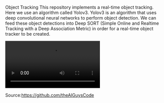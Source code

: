 Object Tracking
This repository implements a real-time object tracking. Here we use an algorithm called Yolov3. Yolov3 is an algorithm that uses deep convolutional neural networks to perform object detection. We can feed these object detections into Deep SORT (Simple Online and Realtime Tracking with a Deep Association Metric) in order for a real-time object tracker to be created.

![Demo of Object Tracker](data/video/test.mp4)





Source:https://github.com/theAIGuysCode
